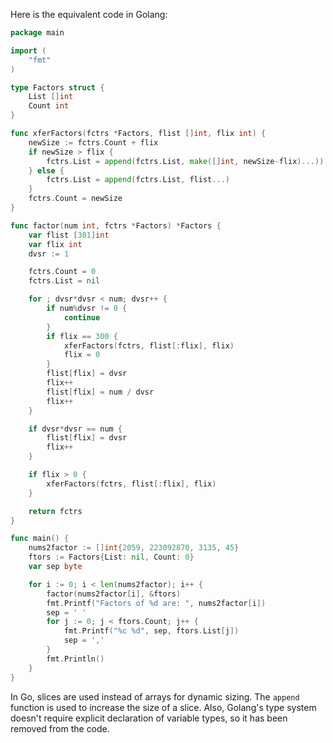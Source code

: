 Here is the equivalent code in Golang:

```go
package main

import (
	"fmt"
)

type Factors struct {
	List []int
	Count int
}

func xferFactors(fctrs *Factors, flist []int, flix int) {
	newSize := fctrs.Count + flix
	if newSize > flix {
		fctrs.List = append(fctrs.List, make([]int, newSize-flix)...))
	} else {
		fctrs.List = append(fctrs.List, flist...)
	}
	fctrs.Count = newSize
}

func factor(num int, fctrs *Factors) *Factors {
	var flist [301]int
	var flix int
	dvsr := 1

	fctrs.Count = 0
	fctrs.List = nil

	for ; dvsr*dvsr < num; dvsr++ {
		if num%dvsr != 0 {
			continue
		}
		if flix == 300 {
			xferFactors(fctrs, flist[:flix], flix)
			flix = 0
		}
		flist[flix] = dvsr
		flix++
		flist[flix] = num / dvsr
		flix++
	}

	if dvsr*dvsr == num {
		flist[flix] = dvsr
		flix++
	}

	if flix > 0 {
		xferFactors(fctrs, flist[:flix], flix)
	}

	return fctrs
}

func main() {
	nums2factor := []int{2059, 223092870, 3135, 45}
	ftors := Factors{List: nil, Count: 0}
	var sep byte

	for i := 0; i < len(nums2factor); i++ {
		factor(nums2factor[i], &ftors)
		fmt.Printf("Factors of %d are: ", nums2factor[i])
		sep = ' '
		for j := 0; j < ftors.Count; j++ {
			fmt.Printf("%c %d", sep, ftors.List[j])
			sep = ','
		}
		fmt.Println()
	}
}
```
In Go, slices are used instead of arrays for dynamic sizing. The `append` function is used to increase the size of a slice. Also, Golang's type system doesn't require explicit declaration of variable types, so it has been removed from the code.
